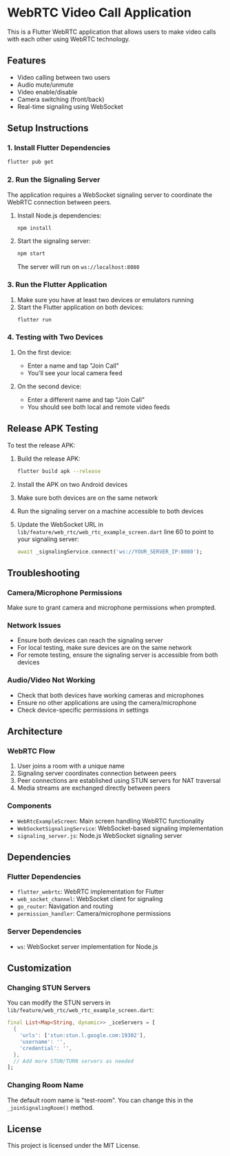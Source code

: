 # WebRTC Video Call Application

This is a Flutter WebRTC application that allows users to make video calls with each other using WebRTC technology.

## Features

- Video calling between two users
- Audio mute/unmute
- Video enable/disable
- Camera switching (front/back)
- Real-time signaling using WebSocket

## Setup Instructions

### 1. Install Flutter Dependencies

```bash
flutter pub get
```

### 2. Run the Signaling Server

The application requires a WebSocket signaling server to coordinate the WebRTC connection between peers.

1. Install Node.js dependencies:
   ```bash
   npm install
   ```

2. Start the signaling server:
   ```bash
   npm start
   ```

   The server will run on `ws://localhost:8080`

### 3. Run the Flutter Application

1. Make sure you have at least two devices or emulators running
2. Start the Flutter application on both devices:
   ```bash
   flutter run
   ```

### 4. Testing with Two Devices

1. On the first device:
   - Enter a name and tap "Join Call"
   - You'll see your local camera feed

2. On the second device:
   - Enter a different name and tap "Join Call"
   - You should see both local and remote video feeds

## Release APK Testing

To test the release APK:

1. Build the release APK:
   ```bash
   flutter build apk --release
   ```

2. Install the APK on two Android devices

3. Make sure both devices are on the same network

4. Run the signaling server on a machine accessible to both devices

5. Update the WebSocket URL in `lib/feature/web_rtc/web_rtc_example_screen.dart` line 60 to point to your signaling server:
   ```dart
   await _signalingService.connect('ws://YOUR_SERVER_IP:8080');
   ```

## Troubleshooting

### Camera/Microphone Permissions

Make sure to grant camera and microphone permissions when prompted.

### Network Issues

- Ensure both devices can reach the signaling server
- For local testing, make sure devices are on the same network
- For remote testing, ensure the signaling server is accessible from both devices

### Audio/Video Not Working

- Check that both devices have working cameras and microphones
- Ensure no other applications are using the camera/microphone
- Check device-specific permissions in settings

## Architecture

### WebRTC Flow

1. User joins a room with a unique name
2. Signaling server coordinates connection between peers
3. Peer connections are established using STUN servers for NAT traversal
4. Media streams are exchanged directly between peers

### Components

- `WebRtcExampleScreen`: Main screen handling WebRTC functionality
- `WebSocketSignalingService`: WebSocket-based signaling implementation
- `signaling_server.js`: Node.js WebSocket signaling server

## Dependencies

### Flutter Dependencies

- `flutter_webrtc`: WebRTC implementation for Flutter
- `web_socket_channel`: WebSocket client for signaling
- `go_router`: Navigation and routing
- `permission_handler`: Camera/microphone permissions

### Server Dependencies

- `ws`: WebSocket server implementation for Node.js

## Customization

### Changing STUN Servers

You can modify the STUN servers in `lib/feature/web_rtc/web_rtc_example_screen.dart`:

```dart
final List<Map<String, dynamic>> _iceServers = [
  {
    'urls': ['stun:stun.l.google.com:19302'],
    'username': '',
    'credential': '',
  },
  // Add more STUN/TURN servers as needed
];
```

### Changing Room Name

The default room name is "test-room". You can change this in the `_joinSignalingRoom()` method.

## License

This project is licensed under the MIT License.
